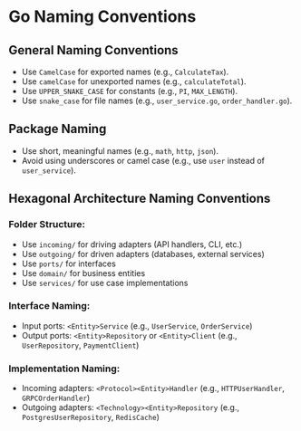 # Go Naming Conventions

## General Naming Conventions
- Use `CamelCase` for exported names (e.g., `CalculateTax`).
- Use `camelCase` for unexported names (e.g., `calculateTotal`).
- Use `UPPER_SNAKE_CASE` for constants (e.g., `PI`, `MAX_LENGTH`).
- Use `snake_case` for file names (e.g., `user_service.go`, `order_handler.go`).

## Package Naming
- Use short, meaningful names (e.g., `math`, `http`, `json`).
- Avoid using underscores or camel case (e.g., use `user` instead of `user_service`).

## Hexagonal Architecture Naming Conventions

### Folder Structure:
- Use `incoming/` for driving adapters (API handlers, CLI, etc.)
- Use `outgoing/` for driven adapters (databases, external services)
- Use `ports/` for interfaces
- Use `domain/` for business entities
- Use `services/` for use case implementations

### Interface Naming:
- Input ports: `<Entity>Service` (e.g., `UserService`, `OrderService`)
- Output ports: `<Entity>Repository` or `<Entity>Client` (e.g., `UserRepository`, `PaymentClient`)

### Implementation Naming:
- Incoming adapters: `<Protocol><Entity>Handler` (e.g., `HTTPUserHandler`, `GRPCOrderHandler`)
- Outgoing adapters: `<Technology><Entity>Repository` (e.g., `PostgresUserRepository`, `RedisCache`)